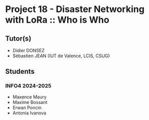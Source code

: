 # Project 18 - Disaster Networking with LoRa :: Who is Who

## Tutor(s)
* Didier DONSEZ
* Sébastien JEAN (IUT de Valence, LCIS, CSUG)


## Students

### INFO4 2024-2025

* Maxence Maury
* Maxime Bossant
* Erwan Poncin
* Antonia Ivanova
